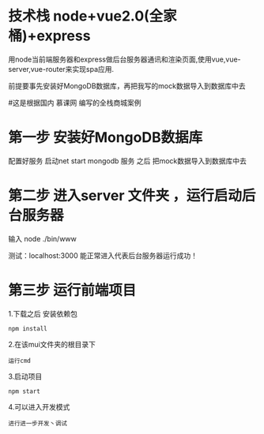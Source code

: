 # 技术栈 node+vue2.0(全家桶)+express

用node当前端服务器和express做后台服务器通讯和渲染页面,使用vue,vue-server,vue-router来实现spa应用.

前提要事先安装好MongoDB数据库，再把我写的mock数据导入到数据库中去

#这是根据国内 慕课网 编写的全栈商城案例

# 第一步 安装好MongoDB数据库

   配置好服务 启动net start mongodb 服务
   之后  把mock数据导入到数据库中去
   
# 第二步 进入server 文件夹 ，运行启动后台服务器 

  输入 node ./bin/www
  
  测试：localhost:3000  能正常进入代表后台服务器运行成功！
  
# 第三步 运行前端项目

1.下载之后 安装依赖包

    npm install

2.在该mui文件夹的根目录下 

    运行cmd
    
3.启动项目 
  
    npm start 
    
4.可以进入开发模式

    进行进一步开发丶调试

